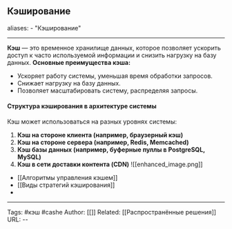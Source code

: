 ## Кэширование

aliases: 
	- "Кэширование"

---
**Кэш** — это временное хранилище данных, которое позволяет ускорить доступ к часто используемой информации и снизить нагрузку на базу данных.
**Основные преимущества кэша:**
- Ускоряет работу системы, уменьшая время обработки запросов.
- Снижает нагрузку на базу данных.
- Позволяет масштабировать систему, распределяя запросы.

#### **Структура кэширования в архитектуре системы**
Кэш может использоваться на разных уровнях системы:
1. **Кэш на стороне клиента (например, браузерный кэш)**
2. **Кэш на стороне сервера (например, Redis, Memcached)**
3. **Кэш базы данных (например, буферные пуллы в PostgreSQL, MySQL)**
4. **Кэш в сети доставки контента (CDN)**
 ![[enhanced_image.png]]
- [[Алгоритмы управления кэшем]]
- [[Виды стратегий кэширования]]
- 

---

Tags:  #кэш #cashe
Author: [[]]
Related: [[Распространённые решения]]
URL: -- 